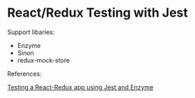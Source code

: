 # React/Redux Testing with Jest

Support libaries:
- Enzyme
- Sinon
- redux-mock-store

References:

[Testing a React-Redux app using Jest and Enzyme](https://medium.com/netscape/testing-a-react-redux-app-using-jest-and-enzyme-b349324803a9)

